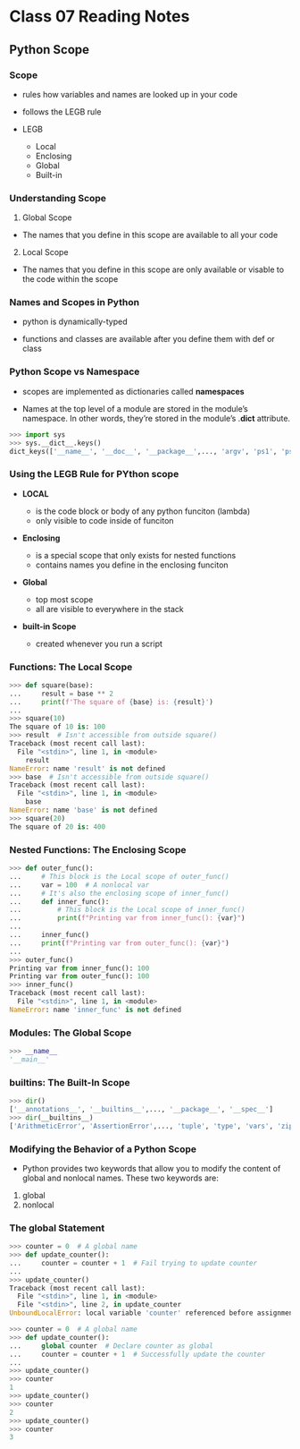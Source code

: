 # Class 07 Reading Notes

## Python Scope

### Scope

- rules how variables and names are looked up in your code

- follows the LEGB rule

- LEGB
  - Local
  - Enclosing
  - Global
  - Built-in

### Understanding Scope

1. Global Scope

- The names that you define in this scope are available to all your code

2. Local Scope

- The names that you define in this scope are only available or visable to the code within the scope

### Names and Scopes in Python

- python is dynamically-typed

- functions and classes are available after you define them with def or class

### Python Scope vs Namespace

- scopes are implemented as dictionaries called **namespaces**

- Names at the top level of a module are stored in the module’s namespace. In other words, they’re stored in the module’s .__dict__ attribute.

```py
>>> import sys
>>> sys.__dict__.keys()
dict_keys(['__name__', '__doc__', '__package__',..., 'argv', 'ps1', 'ps2'])
```

### Using the LEGB Rule for PYthon scope

- **LOCAL** 
  - is the code block or body of any python funciton (lambda)
  - only visible to code inside of funciton

- **Enclosing**
  - is a special scope that only exists for nested functions
  - contains names you define in the enclosing funciton

- **Global**
  - top most scope
  - all are visible to everywhere in the stack

- **built-in Scope**
  - created whenever you run a script

### Functions: The Local Scope

```py
>>> def square(base):
...     result = base ** 2
...     print(f'The square of {base} is: {result}')
...
>>> square(10)
The square of 10 is: 100
>>> result  # Isn't accessible from outside square()
Traceback (most recent call last):
  File "<stdin>", line 1, in <module>
    result
NameError: name 'result' is not defined
>>> base  # Isn't accessible from outside square()
Traceback (most recent call last):
  File "<stdin>", line 1, in <module>
    base
NameError: name 'base' is not defined
>>> square(20)
The square of 20 is: 400
```

### Nested Functions: The Enclosing Scope

```py
>>> def outer_func():
...     # This block is the Local scope of outer_func()
...     var = 100  # A nonlocal var
...     # It's also the enclosing scope of inner_func()
...     def inner_func():
...         # This block is the Local scope of inner_func()
...         print(f"Printing var from inner_func(): {var}")
...
...     inner_func()
...     print(f"Printing var from outer_func(): {var}")
...
>>> outer_func()
Printing var from inner_func(): 100
Printing var from outer_func(): 100
>>> inner_func()
Traceback (most recent call last):
  File "<stdin>", line 1, in <module>
NameError: name 'inner_func' is not defined
```


### Modules: The Global Scope

```py
>>> __name__
'__main__'
```

### builtins: The Built-In Scope

```py
>>> dir()
['__annotations__', '__builtins__',..., '__package__', '__spec__']
>>> dir(__builtins__)
['ArithmeticError', 'AssertionError',..., 'tuple', 'type', 'vars', 'zip']
```

### Modifying the Behavior of a Python Scope

- Python provides two keywords that allow you to modify the content of global and nonlocal names. These two keywords are:

1. global
2. nonlocal

### The global Statement

```py
>>> counter = 0  # A global name
>>> def update_counter():
...     counter = counter + 1  # Fail trying to update counter
...
>>> update_counter()
Traceback (most recent call last):
  File "<stdin>", line 1, in <module>
  File "<stdin>", line 2, in update_counter
UnboundLocalError: local variable 'counter' referenced before assignment

>>> counter = 0  # A global name
>>> def update_counter():
...     global counter  # Declare counter as global
...     counter = counter + 1  # Successfully update the counter
...
>>> update_counter()
>>> counter
1
>>> update_counter()
>>> counter
2
>>> update_counter()
>>> counter
3
```

